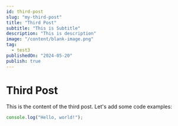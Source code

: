```yaml
---
id: third-post
slug: "my-third-post"
title: "Third Post"
subtitle: "This is Subtitle"
description: "This is description"
image: "/content/blank-image.png"
tag:
  - test3
publishedOn: "2024-05-20"
publish: true
---
```


# Third Post

This is the content of the third post. Let's add some code examples:

```javascript
console.log("Hello, world!");
```

